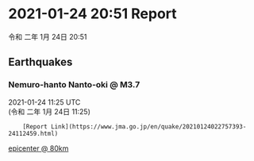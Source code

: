 # 2021-01-24 20:51 Report
令和 二年 1月 24日 20:51

## Earthquakes
### Nemuro-hanto Nanto-oki @ M3.7
2021-01-24 11:25 UTC  
        (令和 二年 1月 24日 11:25)
  
        [Report Link](https://www.jma.go.jp/en/quake/20210124022757393-24112459.html)  
[epicenter @ 80km](https://www.google.com/maps/place/43°00'00%22+145°48'00%22/@43,145.8,17z/data=!3m1!4b1!4m5!3m4!1s0x0:0x0!8m2!3d43!4d145.8)